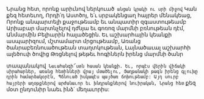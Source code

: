 
Նրանց հետ, որոնք արիւնով ներկուած` անցան
կրակի ու սրի միջով`
Կան քեզ հետեւող, Որդի՛դ Աստծոյ, ե՛ւ
սրբակենցաղ հայրեր մենակեաց,
Որոնք անպարտելի քաջութեամբ եւ անպատիր
զգաստութեամբ
Արիաբար մարտնչելով դժնյա եւ գոռոզ մարմնի
բռնութեան դէմ,
Անմարմին Բելիարին հալածեցին.
Եւ աշխարհային կեանքի ասպարիզում,
մշտամարտ մրցութեամբ,
Առանց ծանրաբեռնուածութեան տաղտկութեան,
Լայնածաւալ աշխարհի ալեծուփ ծովից
Թռցնելով թեթեւ հոգիներն իրենց մարմնի ծանր


տապանակով`
Նաւահանգի՜ստն հասան կեանքի.
Եւ, որպէս վերին վիճակի սիրահարներ, առանց
հետինների վրայ մտածելու,
Յաղթանակի թագն իրենց գլուխը դրին
համարձակօրէն,
Պճնուած իսկապէս պայծառ ճոխութեամբ:
Այդ սուրբ հայրերի աղօթքներով արժանաւոր եւ
խնդրանքներով նուիրական,
Նրանց հետ` քեզ մօտ ընդունիր նաեւ ինձ`
մեղաւորիս:

